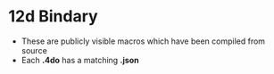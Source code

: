 # 12d Bindary
* These are publicly visible macros which have been compiled from source
* Each **.4do** has a matching **.json**